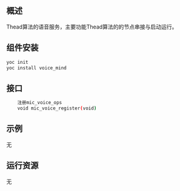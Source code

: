 ## 概述

Thead算法的语音服务，主要功能Thead算法的的节点串接与启动运行。

## 组件安装
```bash
yoc init
yoc install voice_mind
```
## 接口
```bash
    注册mic_voice_ops
    void mic_voice_register(void)
```

## 示例
无

## 运行资源
无